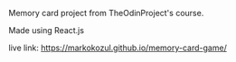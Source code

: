 Memory card project from TheOdinProject's course.

Made using React.js

live link: https://markokozul.github.io/memory-card-game/
